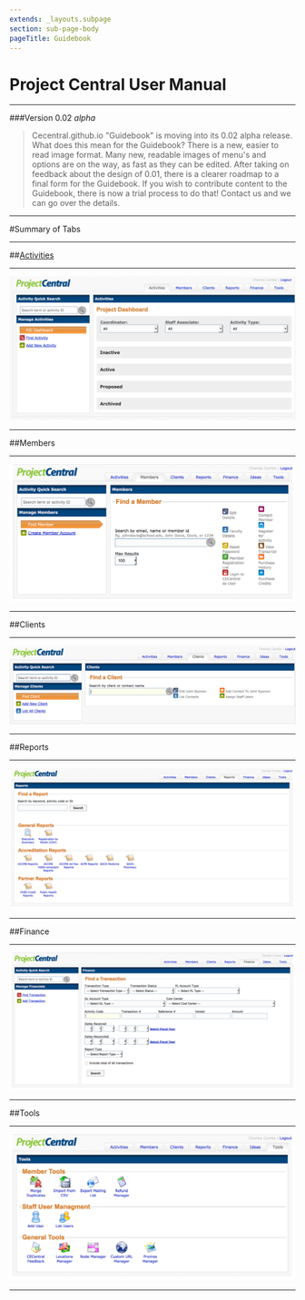 ```yaml
---
extends: _layouts.subpage
section: sub-page-body
pageTitle: Guidebook
---
```


# Project Central User Manual

---

###Version 0.02 _alpha_

>Cecentral.github.io "Guidebook" is moving into its 0.02 alpha release. What does
>this mean for the Guidebook? There is a new, easier to read image format. Many
>new, readable images of menu's and options are on the way, as fast as they can
>be edited. After taking on feedback about the design of 0.01, there is a clearer
>roadmap to a final form for the Guidebook. If you wish to contribute content to
>the Guidebook, there is now a trial process to do that! Contact us and we can
>go over the details.

---

#Summary of Tabs

---

##[Activities](/activities)

---

[![image of Activities Tab](../img/activity/ProjectCentral.png)](/activities)

---

##Members

---

[![image of Members Tab](../img/activity/Members.png)](/members)

---

##Clients

---

[![image of Clients Tab](../img/activity/Clients.png)](/clients)

---

##Reports

---

[![image of Reports Tab](../img/activity/Reports.png)](/reports)

---

##Finance

---

[![image of Finance Tab](../img/activity/Finance.png)](/finance)

---

##Tools

---

[![image of Tools Tab](../img/activity/Tools.png)](/tools)

---
